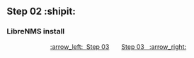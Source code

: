 ## Step 02 :shipit:
### LibreNMS install

<p align="center"> <a href="Step_01.md">:arrow_left:&nbsp; Step 03</a> &nbsp;&nbsp;                                         &nbsp;&nbsp; <a href="Step_03.md">Step 03&nbsp;&nbsp; :arrow_right:</a></p>
